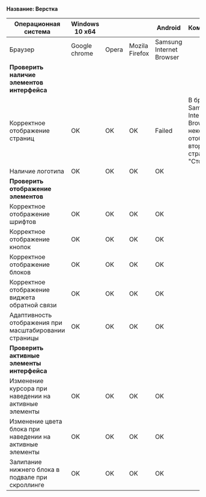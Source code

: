 **Название: Верстка**

**Операционная система** | **Windows 10 x64** | | | Android | Комментарии
--- | --- | --- | --- | --- | ---
Браузер | Google chrome | Opera | Mozila Firefox | Samsung Internet Browser |
**Проверить наличие элементов интерфейса** | | | | |
Корректное отображение страниц | OK |OK | OK | Failed | В браузере Samsung Internet Browser некорректно отображается вторая страница "Стоимость"
Наличие логотипа | OK |OK | OK | OK |
**Проверить отображение элементов** | | | | |
Корректное отображение шрифтов | OK |OK | OK | OK |
Корректное отображение кнопок | OK |OK | OK | OK |
Корректное отображение блоков  | OK |OK | OK | OK |
Корректное отображение виджета обратной связи | OK |OK | OK | OK |
Адаптивность отображения при масштабировании страницы | OK |OK | OK | OK |
**Проверить активные элементы интерфейса** | | | | |
Изменение курсора при наведении на активные элементы | OK |OK | OK | OK |
Изменение цвета блока при наведении на активные элементы | OK |OK | OK | OK |
Залипание нижнего блока в подвале при скроллинге | OK |OK | OK | OK |